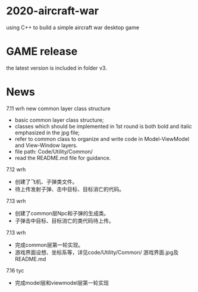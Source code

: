 # 2020-aircraft-war
using C++ to build a simple aircraft war desktop game
# GAME release
the latest version is included in folder v3.
# News
7.11 wrh 
new common layer class structure
- basic common layer class structure;
- classes which should be implemented in 1st round is both bold and italic emphasized in the jpg file;
- refer to common class to organize and write code in Model-ViewModel and View-Window layers.
- file path: Code/Utility/Common/
- read the README.md file for guidance.

7.12 wrh
- 创建了飞机、子弹类文件。
- 待上传发射子弹、击中目标、目标消亡的代码。

7.13 wrh
- 创建了common层Npc和子弹的生成类。
- 子弹击中目标、目标消亡的类代码待上传。

7.13 wrh
- 完成common层第一轮实现。
- 游戏界面设想、坐标系等，详见code/Utility/Common/ 游戏界面.jpg及README.md

7.16 tyc
- 完成model层和viewmodel层第一轮实现
